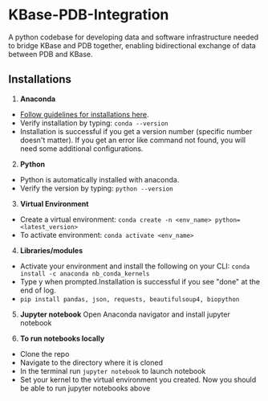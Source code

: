 # KBase-PDB-Integration


A python codebase for developing data and software infrastructure needed to bridge KBase and PDB together, enabling bidirectional exchange of data between PDB and KBase.


## Installations

1. **Anaconda**
- [Follow guidelines for installations here](https://www.anaconda.com/products/individual).
- Verify installation by typing: `conda --version`
- Installation is successful if you get a version number (specific number doesn't matter). If you get an error like command not found, you will need some additional configurations.

2. **Python**
- Python is automatically installed with anaconda.
- Verify the version by typing: `python --version`

3. **Virtual Environment**
- Create a virtual environment: `conda create -n <env_name> python=<latest_version>`
- To activate environment: `conda activate <env_name>`

4. **Libraries/modules**
- Activate your environment and install the following on your CLI: `conda install -c anaconda nb_conda_kernels`
- Type y when prompted.Installation is successful if you see "done" at the end of log.
- `pip install pandas, json, requests, beautifulsoup4, biopython`

5. **Jupyter notebook**
Open Anaconda navigator and install jupyter notebook 

6. **To run notebooks locally**
- Clone the repo
- Navigate to the directory where it is cloned
- In the terminal run `jupyter notebook` to launch notebook
- Set your kernel to the virtual environment you created. Now you should be able to run jupyter notebooks above

